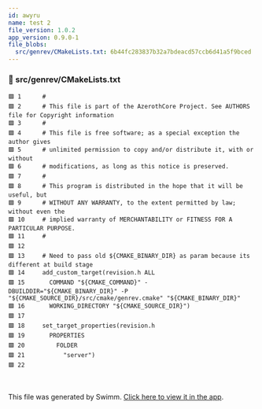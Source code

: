 ```yaml
---
id: awyru
name: test 2
file_version: 1.0.2
app_version: 0.9.0-1
file_blobs:
  src/genrev/CMakeLists.txt: 6b44fc283837b32a7bdeacd57ccb6d41a5f9bced
---
```


<!-- NOTE-swimm-snippet: the lines below link your snippet to Swimm -->
### 📄 src/genrev/CMakeLists.txt
```text
🟩 1      #
🟩 2      # This file is part of the AzerothCore Project. See AUTHORS file for Copyright information
🟩 3      #
🟩 4      # This file is free software; as a special exception the author gives
🟩 5      # unlimited permission to copy and/or distribute it, with or without
🟩 6      # modifications, as long as this notice is preserved.
🟩 7      #
🟩 8      # This program is distributed in the hope that it will be useful, but
🟩 9      # WITHOUT ANY WARRANTY, to the extent permitted by law; without even the
🟩 10     # implied warranty of MERCHANTABILITY or FITNESS FOR A PARTICULAR PURPOSE.
🟩 11     #
🟩 12     
🟩 13     # Need to pass old ${CMAKE_BINARY_DIR} as param because its different at build stage
🟩 14     add_custom_target(revision.h ALL
🟩 15       COMMAND "${CMAKE_COMMAND}" -DBUILDDIR="${CMAKE_BINARY_DIR}" -P "${CMAKE_SOURCE_DIR}/src/cmake/genrev.cmake" "${CMAKE_BINARY_DIR}"
🟩 16       WORKING_DIRECTORY "${CMAKE_SOURCE_DIR}")
🟩 17     
🟩 18     set_target_properties(revision.h
🟩 19       PROPERTIES
🟩 20         FOLDER
🟩 21           "server")
🟩 22     
```

<br/>

This file was generated by Swimm. [Click here to view it in the app](http://localhost:5001/repos/Z2l0aHViJTNBJTNBYXplcm90aGNvcmUtd290bGslM0ElM0FtYW96U3dpbW0=/docs/awyru).